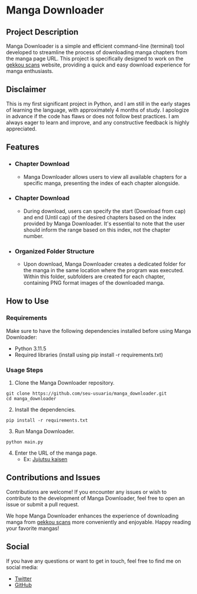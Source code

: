 # Manga Downloader

## Project Description

Manga Downloader is a simple and efficient command-line (terminal) tool developed to streamline the process of downloading manga chapters from the manga page URL. This project is specifically designed to work on the [gekkou scans](https://gekkou.site/) website, providing a quick and easy download experience for manga enthusiasts.

## Disclaimer

  This is my first significant project in Python, and I am still in the early stages of learning the language, with approximately 4 months of study. I apologize in advance if the code has flaws or does not follow best practices. I am always eager to learn and improve, and any constructive feedback is highly appreciated.

## Features

- ### Chapter Download
  - Manga Downloader allows users to view all available chapters for a specific manga, presenting the index of each chapter alongside.

- ### Chapter Download

  - During download, users can specify the start (Download from cap) and end (Until cap) of the desired chapters based on the index provided by Manga Downloader. It's essential to note that the user should inform the range based on this index, not the chapter number.

- ### Organized Folder Structure

  - Upon download, Manga Downloader creates a dedicated folder for the manga in the same location where the program was executed. Within this folder, subfolders are created for each chapter, containing PNG format images of the downloaded manga.

## How to Use

### Requirements

  Make sure to have the following dependencies installed before using Manga Downloader:

 - Python 3.11.5
 - Required libraries (install using pip install -r requirements.txt)

### Usage Steps

1. Clone the Manga Downloader repository.
  ````
  git clone https://github.com/seu-usuario/manga_downloader.git
  cd manga_downloader
  ````
2. Install the dependencies.
  ````
  pip install -r requirements.txt
  ````
3. Run Manga Downloader.
  ````
  python main.py
  ````
4. Enter the URL of the manga page.
   - Ex: [Jujutsu kaisen](https://github.com/PedroNeto22/manga-downloader.git)

## Contributions and Issues

Contributions are welcome! If you encounter any issues or wish to contribute to the development of Manga Downloader, feel free to open an issue or submit a pull request.

We hope Manga Downloader enhances the experience of downloading manga from [gekkou scans](https://gekkou.site/) more conveniently and enjoyable. Happy reading your favorite mangas!

## Social

If you have any questions or want to get in touch, feel free to find me on social media:

- [Twitter](https://twitter.com/xhayatsy)
- [GitHub](https://github.com/PedroNeto22)


